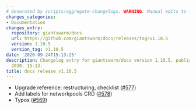 ```yaml
---
# Generated by scripts/aggregate-changelogs. WARNING: Manual edits to this files will be overwritten.
changes_categories:
- Documentation
changes_entry:
  repository: giantswarm/docs
  url: https://github.com/giantswarm/docs/releases/tag/v1.10.5
  version: 1.10.5
  version_tag: v1.10.5
date: '2020-09-24T15:13:25'
description: Changelog entry for giantswarm/docs version 1.10.5, published on 24 September
  2020, 15:13.
title: docs release v1.10.5
---
```


- Upgrade reference: restructuring, checklist ([#577](https://github.com/giantswarm/docs/pull/577))
- Add labels for networkpools CRD ([#578](https://github.com/giantswarm/docs/pull/578))
- Typos ([#569](https://github.com/giantswarm/docs/pull/569))
